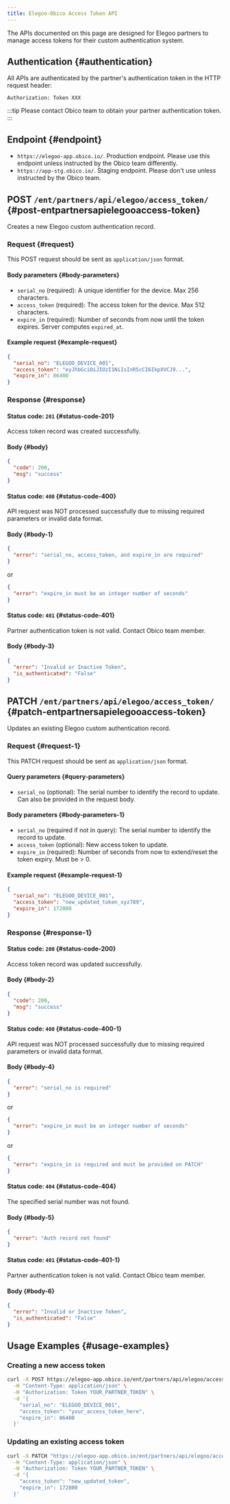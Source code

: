 ```yaml
---
title: Elegoo-Obico Access Token API
---
```


The APIs documented on this page are designed for Elegoo partners to manage access tokens for their custom authentication system.

## Authentication {#authentication}

All APIs are authenticated by the partner's authentication token in the HTTP request header:

`Authorization: Token XXX`

:::tip
Please contact Obico team to obtain your partner authentication token.
:::

## Endpoint {#endpoint}

- `https://elegoo-app.obico.io/`. Production endpoint. Please use this endpoint unless instructed by the Obico team differently.
- `https://app-stg.obico.io/`. Staging endpoint. Please don't use unless instructed by the Obico team.

## POST `/ent/partners/api/elegoo/access_token/` {#post-entpartnersapielegooaccess-token}

Creates a new Elegoo custom authentication record.

### Request {#request}

This POST request should be sent as `application/json` format.

#### Body parameters {#body-parameters}

- `serial_no` (required): A unique identifier for the device. Max 256 characters.
- `access_token` (required): The access token for the device. Max 512 characters.
- `expire_in` (required): Number of seconds from now until the token expires. Server computes `expired_at`.

#### Example request {#example-request}

```json
{
  "serial_no": "ELEGOO_DEVICE_001",
  "access_token": "eyJhbGciOiJIUzI1NiIsInR5cCI6IkpXVCJ9...",
  "expire_in": 86400
}
```

### Response {#response}

#### Status code: `201` {#status-code-201}

Access token record was created successfully.

#### Body {#body}

```json
{
  "code": 200,
  "msg": "success"
}
```

#### Status code: `400` {#status-code-400}

API request was NOT processed successfully due to missing required parameters or invalid data format.

#### Body {#body-1}

```json
{
  "error": "serial_no, access_token, and expire_in are required"
}
```

or

```json
{
  "error": "expire_in must be an integer number of seconds"
}
```

#### Status code: `401` {#status-code-401}

Partner authentication token is not valid. Contact Obico team member.

#### Body {#body-3}

```json
{
  "error": "Invalid or Inactive Token",
  "is_authenticated": "False"
}
```

## PATCH `/ent/partners/api/elegoo/access_token/` {#patch-entpartnersapielegooaccess-token}

Updates an existing Elegoo custom authentication record.

### Request {#request-1}

This PATCH request should be sent as `application/json` format.

#### Query parameters {#query-parameters}

- `serial_no` (optional): The serial number to identify the record to update. Can also be provided in the request body.

#### Body parameters {#body-parameters-1}

- `serial_no` (required if not in query): The serial number to identify the record to update.
- `access_token` (optional): New access token to update.
- `expire_in` (required): Number of seconds from now to extend/reset the token expiry. Must be > 0.

#### Example request {#example-request-1}

```json
{
  "serial_no": "ELEGOO_DEVICE_001",
  "access_token": "new_updated_token_xyz789",
  "expire_in": 172800
}
```

### Response {#response-1}

#### Status code: `200` {#status-code-200}

Access token record was updated successfully.

#### Body {#body-2}

```json
{
  "code": 200,
  "msg": "success"
}
```

#### Status code: `400` {#status-code-400-1}

API request was NOT processed successfully due to missing required parameters or invalid data format.

#### Body {#body-4}

```json
{
  "error": "serial_no is required"
}
```

or

```json
{
  "error": "expire_in must be an integer number of seconds"
}
```

or

```json
{
  "error": "expire_in is required and must be provided on PATCH"
}
```

#### Status code: `404` {#status-code-404}

The specified serial number was not found.

#### Body {#body-5}

```json
{
  "error": "Auth record not found"
}
```

#### Status code: `401` {#status-code-401-1}

Partner authentication token is not valid. Contact Obico team member.

#### Body {#body-6}

```json
{
  "error": "Invalid or Inactive Token",
  "is_authenticated": "False"
}
```

## Usage Examples {#usage-examples}

### Creating a new access token

```bash
curl -X POST https://elegoo-app.obico.io/ent/partners/api/elegoo/access_token/ \
  -H "Content-Type: application/json" \
  -H "Authorization: Token YOUR_PARTNER_TOKEN" \
  -d '{
    "serial_no": "ELEGOO_DEVICE_001",
    "access_token": "your_access_token_here",
    "expire_in": 86400
  }'
```

### Updating an existing access token

```bash
curl -X PATCH "https://elegoo-app.obico.io/ent/partners/api/elegoo/access_token/?serial_no=ELEGOO_DEVICE_001" \
  -H "Content-Type: application/json" \
  -H "Authorization: Token YOUR_PARTNER_TOKEN" \
  -d '{
    "access_token": "new_updated_token",
    "expire_in": 172800
  }'
```

